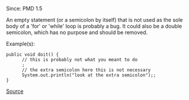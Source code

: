 Since: PMD 1.5

An empty statement (or a semicolon by itself) that is not used as the sole body of a 'for' 
or 'while' loop is probably a bug.  It could also be a double semicolon, which has no purpose
and should be removed.

Example(s):
```
public void doit() {
      // this is probably not what you meant to do
      ;
      // the extra semicolon here this is not necessary
      System.out.println("look at the extra semicolon");;
}
```

[Source](https://pmd.github.io/pmd-5.5.4/pmd-java/rules/java/empty.html#EmptyStatementNotInLoop)
